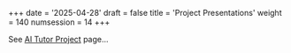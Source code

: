 +++
date = '2025-04-28'
draft = false
title = 'Project Presentations'
weight = 140
numsession = 14
+++

See [AI Tutor Project](/assignments/assignment-03/) page...

